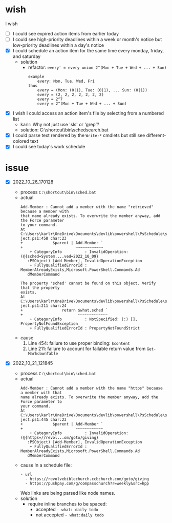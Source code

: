 # wish
I wish
- [ ] I could see expired action items from earlier today
- [ ] I could see high-priority deadlines within a week or month's notice but low-priority deadlines within a day's notice
- [x] I could schedule an action item for the same time every monday, friday, and saturday
  - solution
    - refactor: ``every' = every union 2^(Mon + Tue + Wed + ... + Sun)``
      ```
      example
          every: Mon, Tue, Wed, Fri
      thus
          every = (Mon: (0|1), Tue: (0|1), ... Sun: (0|1))
          every = (2, 2, 2, 2, 2, 2, 2)
          every = 2^7
          every = 2^(Mon + Tue + Wed + ... + Sun)
      ```
- [x] I wish I could access an action item's file by selecting from a numbered list
  - karlr: Why not just use 'sls' or 'grep'?
  - solution: C:\shortcut\bin\schedsearch.bat
- [x] I could parse text rendered by the ``Write-*`` cmdlets but still see different-colored text
- [x] I could see today's work schedule

# issue
- [x] 2022_10_26_170128
  - process
    ``C:\shortcut\bin\sched.bat``
  - actual
    ```
    Add-Member : Cannot add a member with the name "retrieved" because a member with
    that name already exists. To overwrite the member anyway, add the Force parameter
    to your command.
    At C:\Users\karlr\OneDrive\Documents\devlib\powershell\PsSchedule\script\ScheduleOb
    ject.ps1:458 char:23
    +             $parent | Add-Member `
    +                       ~~~~~~~~~~~~
        + CategoryInfo          : InvalidOperation: (@{sched=System....ved=2022_10_09}
       :PSObject) [Add-Member], InvalidOperationException
        + FullyQualifiedErrorId : MemberAlreadyExists,Microsoft.PowerShell.Commands.Ad
       dMemberCommand

    The property 'sched' cannot be found on this object. Verify that the property
    exists.
    At C:\Users\karlr\OneDrive\Documents\devlib\powershell\PsSchedule\script\ScheduleOb
    ject.ps1:211 char:24
    +                 return $what.sched `
    +                        ~~~~~~~~~~~~~
        + CategoryInfo          : NotSpecified: (:) [], PropertyNotFoundException
        + FullyQualifiedErrorId : PropertyNotFoundStrict
    ```
  - cause
    1. Line 454: failure to use proper binding: ``$content``
    2. Line 211: failure to account for failable return value from ``Get-MarkdownTable``

- [x] 2022_10_21_121845
  - process
    ``C:\shortcut\bin\sched.bat``
  - actual
    ```
    Add-Member : Cannot add a member with the name "https" because a member with that
    name already exists. To overwrite the member anyway, add the Force parameter to
    your command.
    At C:\Users\karlr\OneDrive\Documents\devlib\powershell\PsSchedule\script\ScheduleOb
    ject.ps1:445 char:23
    +             $parent | Add-Member `
    +                       ~~~~~~~~~~~~
        + CategoryInfo          : InvalidOperation: (@{https=//revol...om/goto/giving}
       :PSObject) [Add-Member], InvalidOperationException
        + FullyQualifiedErrorId : MemberAlreadyExists,Microsoft.PowerShell.Commands.Ad
       dMemberCommand
    ```
  - cause
    In a schedule file:
    ```
    - url
      - https://revolvebiblechurch.ccbchurch.com/goto/giving
      - https://pushpay.com/g/compasschurch?r=weekly&src=hpp
    ```
    Web links are being parsed like node names.
  - solution
    - require inline branches to be spaced:
      - accepted
        ``- what: daily todo``
      - not accepted
        ``- what:daily todo``


